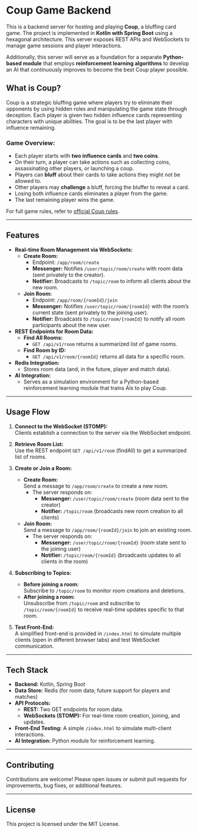 # Coup Game Backend

This is a backend server for hosting and playing **Coup**, a bluffing card game. The project is implemented in **Kotlin with Spring Boot** using a hexagonal architecture. This server exposes REST APIs and WebSockets to manage game sessions and player interactions.

Additionally, this server will serve as a foundation for a separate **Python-based module** that employs **reinforcement learning algorithms** to develop an AI that continuously improves to become the best Coup player possible.

## What is Coup?

Coup is a strategic bluffing game where players try to eliminate their opponents by using hidden roles and manipulating the game state through deception. Each player is given two hidden influence cards representing characters with unique abilities. The goal is to be the last player with influence remaining.

### Game Overview:
- Each player starts with **two influence cards** and **two coins**.
- On their turn, a player can take actions such as collecting coins, assassinating other players, or launching a coup.
- Players can **bluff** about their cards to take actions they might not be allowed to.
- Other players may **challenge** a bluff, forcing the bluffer to reveal a card.
- Losing both influence cards eliminates a player from the game.
- The last remaining player wins the game.

For full game rules, refer to [official Coup rules](https://www.indieboardsandcards.com/coup.php).

---

## Features

- **Real-time Room Management via WebSockets:**
    - **Create Room:**
        - Endpoint: `/app/room/create`
        - **Messenger:** Notifies `/user/topic/room/create` with room data (sent privately to the creator).
        - **Notifier:** Broadcasts to `/topic/room` to inform all clients about the new room.
    - **Join Room:**
        - Endpoint: `/app/room/{roomId}/join`
        - **Messenger:** Notifies `/user/topic/room/{roomId}` with the room’s current state (sent privately to the joining user).
        - **Notifier:** Broadcasts to `/topic/room/{roomId}` to notify all room participants about the new user.
- **REST Endpoints for Room Data:**
    - **Find All Rooms:**
        - `GET /api/v1/room` returns a summarized list of game rooms.
    - **Find Room by ID:**
        - `GET /api/v1/room/{roomId}` returns all data for a specific room.
- **Redis Integration:**
    - Stores room data (and, in the future, player and match data).
- **AI Integration:**
    - Serves as a simulation environment for a Python-based reinforcement learning module that trains AIs to play Coup.

---

## Usage Flow

1. **Connect to the WebSocket (STOMP):**  
   Clients establish a connection to the server via the WebSocket endpoint.

2. **Retrieve Room List:**  
   Use the REST endpoint `GET /api/v1/room` (findAll) to get a summarized list of rooms.

3. **Create or Join a Room:**
    - **Create Room:**  
      Send a message to `/app/room/create` to create a new room.
        - The server responds on:
            - **Messenger:** `/user/topic/room/create` (room data sent to the creator)
            - **Notifier:** `/topic/room` (broadcasts new room creation to all clients)
    - **Join Room:**  
      Send a message to `/app/room/{roomId}/join` to join an existing room.
        - The server responds on:
            - **Messenger:** `/user/topic/room/{roomId}` (room state sent to the joining user)
            - **Notifier:** `/topic/room/{roomId}` (broadcasts updates to all clients in the room)

4. **Subscribing to Topics:**
    - **Before joining a room:**  
      Subscribe to `/topic/room` to monitor room creations and deletions.
    - **After joining a room:**  
      Unsubscribe from `/topic/room` and subscribe to `/topic/room/{roomId}` to receive real-time updates specific to that room.

5. **Test Front-End:**  
   A simplified front-end is provided in `/index.html` to simulate multiple clients (open in different browser tabs) and test WebSocket communication.

---

## Tech Stack

- **Backend:** Kotlin, Spring Boot
- **Data Store:** Redis (for room data; future support for players and matches)
- **API Protocols:**
    - **REST:** Two GET endpoints for room data.
    - **WebSockets (STOMP):** For real-time room creation, joining, and updates.
- **Front-End Testing:** A simple `/index.html` to simulate multi-client interactions.
- **AI Integration:** Python module for reinforcement learning.

---

## Contributing

Contributions are welcome! Please open issues or submit pull requests for improvements, bug fixes, or additional features.

---

## License

This project is licensed under the MIT License.
